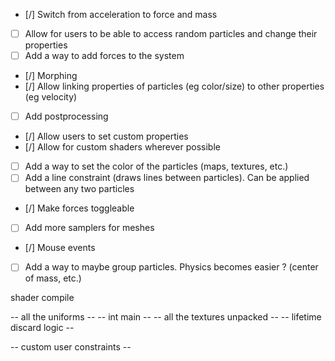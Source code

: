 - [/] Switch from acceleration to force and mass
- [ ] Allow for users to be able to access random particles and change their properties
- [ ] Add a way to add forces to the system
- [/] Morphing
- [/] Allow linking properties of particles (eg color/size) to other properties (eg velocity)
- [ ] Add postprocessing
- [/] Allow users to set custom properties
- [/] Allow for custom shaders wherever possible
- [ ] Add a way to set the color of the particles (maps, textures, etc.)
- [ ] Add a line constraint (draws lines between particles). Can be applied between any two particles
- [/] Make forces toggleable
- [ ] Add more samplers for meshes
- [/] Mouse events
- [ ] Add a way to maybe group particles. Physics becomes easier ? (center of mass, etc.)

shader compile 

-- all the uniforms --
-- int main --
-- all the textures unpacked --
-- lifetime discard logic --

-- custom user constraints --
